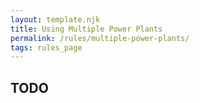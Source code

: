 ```yaml
---
layout: template.njk
title: Using Multiple Power Plants
permalink: /rules/multiple-power-plants/
tags: rules_page
---
```

<!-- The goal of this page is to explain how to use multiple power plants, potentially with differing power types. -->
## TODO